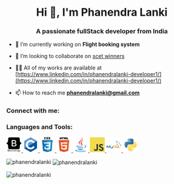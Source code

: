 <h1 align="center">Hi 👋, I'm Phanendra Lanki</h1>
<h3 align="center">A passionate fullStack developer from India</h3>

- 🔭 I’m currently working on **Flight booking system**

- 👯 I’m looking to collaborate on [scet winners](https://www.scetwinners.com/?i=1)

- 👨‍💻 All of my works are available at [https://www.linkedin.com/in/phanendralanki-developer1/](https://www.linkedin.com/in/phanendralanki-developer1/)

- 📫 How to reach me **phanendralanki@gmail.com**

<h3 align="left">Connect with me:</h3>
<p align="left">
</p>

<h3 align="left">Languages and Tools:</h3>
<p align="left"> <a href="https://getbootstrap.com" target="_blank" rel="noreferrer"> <img src="https://raw.githubusercontent.com/devicons/devicon/master/icons/bootstrap/bootstrap-plain-wordmark.svg" alt="bootstrap" width="40" height="40"/> </a> <a href="https://www.cprogramming.com/" target="_blank" rel="noreferrer"> <img src="https://raw.githubusercontent.com/devicons/devicon/master/icons/c/c-original.svg" alt="c" width="40" height="40"/> </a> <a href="https://www.w3schools.com/css/" target="_blank" rel="noreferrer"> <img src="https://raw.githubusercontent.com/devicons/devicon/master/icons/css3/css3-original-wordmark.svg" alt="css3" width="40" height="40"/> </a> <a href="https://www.w3.org/html/" target="_blank" rel="noreferrer"> <img src="https://raw.githubusercontent.com/devicons/devicon/master/icons/html5/html5-original-wordmark.svg" alt="html5" width="40" height="40"/> </a> <a href="https://www.java.com" target="_blank" rel="noreferrer"> <img src="https://raw.githubusercontent.com/devicons/devicon/master/icons/java/java-original.svg" alt="java" width="40" height="40"/> </a> <a href="https://developer.mozilla.org/en-US/docs/Web/JavaScript" target="_blank" rel="noreferrer"> <img src="https://raw.githubusercontent.com/devicons/devicon/master/icons/javascript/javascript-original.svg" alt="javascript" width="40" height="40"/> </a> <a href="https://www.mysql.com/" target="_blank" rel="noreferrer"> <img src="https://raw.githubusercontent.com/devicons/devicon/master/icons/mysql/mysql-original-wordmark.svg" alt="mysql" width="40" height="40"/> </a> <a href="https://www.python.org" target="_blank" rel="noreferrer"> <img src="https://raw.githubusercontent.com/devicons/devicon/master/icons/python/python-original.svg" alt="python" width="40" height="40"/> </a> </p>

<p><img align="left" src="https://github-readme-stats.vercel.app/api/top-langs?username=phanendralanki&show_icons=true&locale=en&layout=compact" alt="phanendralanki" /></p>

<p>&nbsp;<img align="center" src="https://github-readme-stats.vercel.app/api?username=phanendralanki&show_icons=true&locale=en" alt="phanendralanki" /></p>

<p><img align="center" src="https://github-readme-streak-stats.herokuapp.com/?user=phanendralanki&" alt="phanendralanki" /></p>
